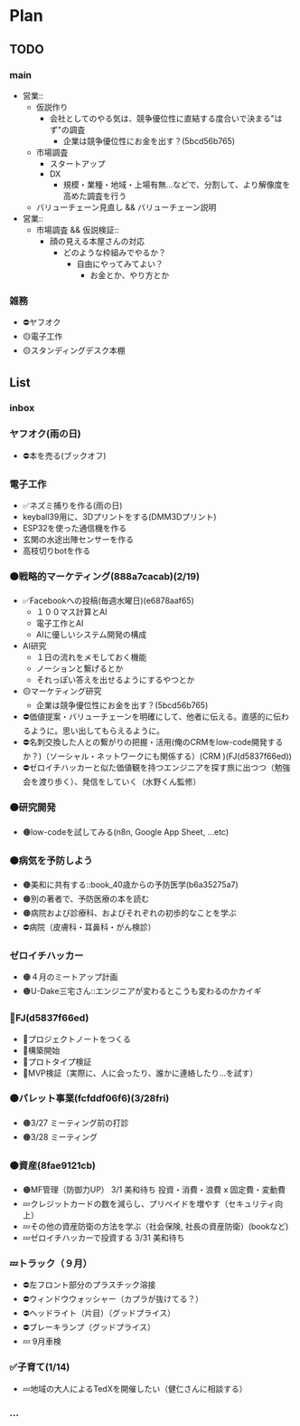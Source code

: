 # Plan
## TODO
### main
- 営業::
  - 仮説作り
    - 会社としてのやる気は、競争優位性に直結する度合いで決まる"はず"の調査
      - 企業は競争優位性にお金を出す？(5bcd56b765)
  - 市場調査
    - スタートアップ
    - DX
      - 規模・業種・地域・上場有無...などで、分割して、より解像度を高めた調査を行う
  - バリューチェーン見直し && バリューチェーン説明
- 営業::
  - 市場調査 && 仮説検証::
    - 顔の見える本屋さんの対応
      - どのような枠組みでやるか？
        - 自由にやってみてよい？
          - お金とか、やり方とか
### 雑務
- ⛔️ヤフオク
- 🟡電子工作
- 🟡スタンディングデスク本棚

## List
### inbox
### ヤフオク(雨の日)
- ⛔️本を売る(ブックオフ)

### 電子工作
- ✅ネズミ捕りを作る(雨の日)
- keyball39用に、3Dプリントをする(DMM3Dプリント)
- ESP32を使った通信機を作る
- 玄関の水途出陣センサーを作る
- 高枝切りbotを作る

### 🟠戦略的マーケティング(888a7cacab)(2/19)
- ✅Facebookへの投稿(毎週水曜日)(e6878aaf65)
  - １００マス計算とAI
  - 電子工作とAI
  - AIに優しいシステム開発の構成
- AI研究
  - １日の流れをメモしておく機能
  - ノーションと繋げるとか
  - それっぽい答えを出せるようにするやつとか
- 🟡マーケティング研究
  - 企業は競争優位性にお金を出す？(5bcd56b765)
- ⛔️価値提案・バリューチェーンを明確にして、他者に伝える。直感的に伝わるように。思い出してもらえるように。
- ⛔️名刺交換した人との繋がりの把握・活用(俺のCRMをlow-code開発するか？)（ソーシャル・ネットワークにも関係する）(CRM )(FJ(d5837f66ed))
- ⛔️ゼロイチハッカーと似た価値観を持つエンジニアを探す旅に出つつ（勉強会を渡り歩く）、発信をしていく（水野くん監修）

### 🟠研究開発
- 🟠low-codeを試してみる(n8n, Google App Sheet, ...etc)

### 🟠病気を予防しよう
- 🟠美和に共有する::book_40歳からの予防医学(b6a35275a7)
- 🟠別の著者で、予防医療の本を読む
- 🟠病院および診療科、およびそれぞれの初歩的なことを学ぶ
- ⛔️病院（皮膚科・耳鼻科・がん検診）

### ゼロイチハッカー
- 🟠４月のミートアップ計画
- 🟠U-Dake三宅さん::エンジニアが変わるとこうも変わるのかカイギ

### 🐢FJ(d5837f66ed)
- 🐢プロジェクトノートをつくる
- 🐢構築開始
- 🐢プロトタイプ検証
- 🐢MVP検証（実際に、人に会ったり、誰かに連絡したり...を試す）


### 🟠パレット事業(fcfddf06f6)(3/28fri)
- 🟠3/27 ミーティング前の打診
- 🟠3/28 ミーティング

### 🟠資産(8fae9121cb)
- 🟠MF管理（防御力UP） 3/1 美和待ち 投資・消費・浪費 x 固定費・変動費
- 💤クレジットカードの数を減らし、プリペイドを増やす（セキュリティ向上）
- 💤その他の資産防衛の方法を学ぶ（社会保険, 社長の資産防衛）(bookなど)
- 💤ゼロイチハッカーで投資する 3/31 美和待ち

### 💤トラック（９月）
- ⛔️左フロント部分のプラスチック溶接
- ⛔️ウィンドウウォッシャー（カプラが抜けてる？）
- ⛔️ヘッドライト（片目）（グッドプライス）
- ⛔️ブレーキランプ（グッドプライス）
- 💤 9月車検

### ✅子育て(1/14)
- 💤地域の大人によるTedXを開催したい（健仁さんに相談する）

### ...
















